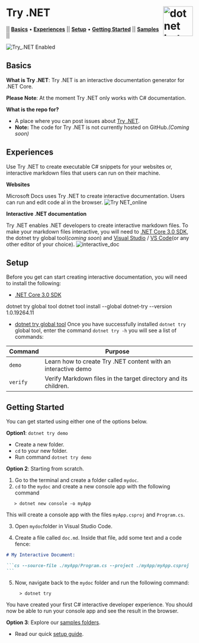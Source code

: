 # Try .NET <img src ="https://user-images.githubusercontent.com/2546640/56708992-deee8780-66ec-11e9-9991-eb85abb1d10a.png" width="80px" alt="dotnet bot in space" align ="right">
|| [**Basics**](#basics) • [**Experiences**](#experiences) || [**Setup**](#setup) • [**Getting Started**](#getting-started) || [**Samples**](Samples) ||

![Try_.NET Enabled](https://img.shields.io/badge/Try_.NET-Enabled-501078.svg)

## Basics
**What is Try .NET**: Try .NET is an interactive documentation generator for .NET Core.

**Please Note**: At the moment Try .NET only works with C# documentation. 

**What is the repo for?**
- A place where you can post issues about [Try .NET](https://github.com/dotnet/try/issues).
- **Note:** The code for Try .NET is not currently hosted on GitHub.*(Coming soon)*

## Experiences 
 Use Try .NET to create executable C# snippets for your websites or,  interactive markdown files that users can run on their machine. 

**Websites** 

Microsoft Docs uses Try .NET to create interactive documentation. Users can run and edit code al in the browser.
![Try NET_online](https://user-images.githubusercontent.com/2546640/57144765-c850cc00-6d8f-11e9-982d-50d2b6dc3591.gif)

**Interactive .NET documentation**

Try .NET enables .NET developers to create interactive markdown files.
To make your markdown files interactive, you will need to [.NET Core 3.0 SDK](https://dotnet.microsoft.com/download/dotnet-core/3.0), the dotnet try global tool(*coming soon*) and [Visual Studio](https://visualstudio.microsoft.com/) / [VS Code](https://code.visualstudio.com/)(or any other editor of your choice). 
![interactive_doc](https://user-images.githubusercontent.com/2546640/57158389-47a2c780-6db1-11e9-96ad-8c6e9ab52853.png)

## Setup
Before you get can start creating interactive documentation, you will need to install the following: 
- [.NET Core 3.0 SDK](https://dotnet.microsoft.com/download/dotnet-core/3.0)

dotnet try global tool
dotnet tool install --global dotnet-try --version 1.0.19264.11

- [dotnet try global tool](https://www.nuget.org/packages/dotnet-try/)
Once you have successfully installed `dotnet try` global tool, enter the command `dotnet try -h` you will see a list of commands:

| Command        | Purpose                                |
|----------------|----------------------------------------|
| `demo`         | Learn how to create Try .NET content with an interactive demo |
| `verify`       | Verify Markdown files in the target directory and its children.            |
## Getting Started

You can get started using either one of the options below. 

**Option1**: `dotnet try demo` 
- Create a new folder.
- `cd` to your new folder.
- Run command `dotnet try demo` 

**Option 2**: Starting from scratch.
1. Go to the terminal and create a folder called `mydoc`.
2. `cd` to the `mydoc` and create a new console app with the following command
 ```console
    > dotnet new console -o myApp
```
This will create a console app with the files `myApp.csproj` and `Program.cs`.

3. Open `mydoc`folder in Visual Studio Code. 

4. Create a file called `doc.md`. Inside that file, add some text and a code fence:

````markdown
# My Interactive Document:

```cs --source-file ./myApp/Program.cs --project ./myApp/myApp.csproj
```
````
5. Now, navigate back to the `mydoc` folder and run the following command:
```console
     > dotnet try
```
You have created your first C# interactive developer experience. You should now be able to run your console app and see the result in the browser. 

**Option 3**: Explore our [samples folders](Samples). 
- Read our quick [setup guide](Samples/Setup.md). 

